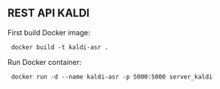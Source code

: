 ## REST API KALDI

First build Docker image:

``` docker build -t kaldi-asr .```

Run Docker container:

``` docker run -d --name kaldi-asr -p 5000:5000 server_kaldi```
